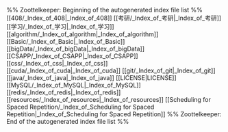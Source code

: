 %% Zoottelkeeper: Beginning of the autogenerated index file list  %%
 [[408/_Index_of_408|_Index_of_408]]
 [[考研/_Index_of_考研|_Index_of_考研]]
 [[学习/_Index_of_学习|_Index_of_学习]]
 [[algorithm/_Index_of_algorithm|_Index_of_algorithm]]
 [[Basic/_Index_of_Basic|_Index_of_Basic]]
 [[bigData/_Index_of_bigData|_Index_of_bigData]]
 [[CSAPP/_Index_of_CSAPP|_Index_of_CSAPP]]
 [[css/_Index_of_css|_Index_of_css]]
 [[cuda/_Index_of_cuda|_Index_of_cuda]]
 [[git/_Index_of_git|_Index_of_git]]
 [[java/_Index_of_java|_Index_of_java]]
 [[LICENSE|LICENSE]]
 [[MySQL/_Index_of_MySQL|_Index_of_MySQL]]
 [[redis/_Index_of_redis|_Index_of_redis]]
 [[resources/_Index_of_resources|_Index_of_resources]]
 [[Scheduling for Spaced Repetition/_Index_of_Scheduling for Spaced Repetition|_Index_of_Scheduling for Spaced Repetition]]
%% Zoottelkeeper: End of the autogenerated index file list  %%
